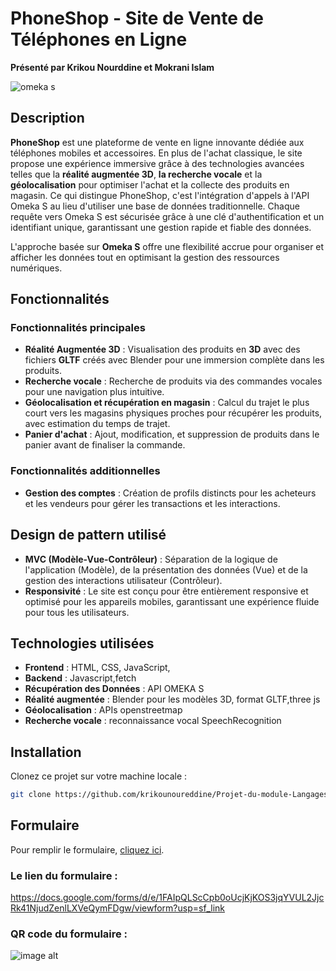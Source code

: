 # PhoneShop - Site de Vente de Téléphones en Ligne

**Présenté par Krikou Nourddine et Mokrani Islam**

![omeka s](https://github.com/user-attachments/assets/c75e0560-4591-494e-b534-df2872aeb105)

## Description

 **PhoneShop** est une plateforme de vente en ligne innovante dédiée aux téléphones mobiles et accessoires. En plus de l'achat classique, le site propose une expérience immersive grâce à des technologies avancées telles que la  **réalité augmentée 3D**,  **la recherche vocale** et la  **géolocalisation** pour optimiser l'achat et la collecte des produits en magasin. Ce qui distingue PhoneShop, c'est l'intégration d'appels à l'API Omeka S au lieu d'utiliser une base de données traditionnelle. Chaque requête vers Omeka S est sécurisée grâce à une clé d'authentification et un identifiant unique, garantissant une gestion rapide et fiable des 
données.

L'approche basée sur **Omeka S** offre une flexibilité accrue pour organiser et afficher les données tout en optimisant la gestion des ressources numériques.

## Fonctionnalités

### Fonctionnalités principales
- **Réalité Augmentée 3D** : Visualisation des produits en **3D** avec des fichiers **GLTF** créés avec Blender pour une immersion complète dans les produits.
- **Recherche vocale** : Recherche de produits via des commandes vocales pour une navigation plus intuitive.
- **Géolocalisation et récupération en magasin** : Calcul du trajet le plus court vers les magasins physiques proches pour récupérer les produits, avec estimation du temps de trajet.
- **Panier d'achat** : Ajout, modification, et suppression de produits dans le panier avant de finaliser la commande.

### Fonctionnalités additionnelles
- **Gestion des comptes** : Création de profils distincts pour les acheteurs et les vendeurs pour gérer les transactions et les interactions.

## Design de pattern utilisé
- **MVC (Modèle-Vue-Contrôleur)** : Séparation de la logique de l'application (Modèle), de la présentation des données (Vue) et de la gestion des interactions utilisateur (Contrôleur).
- **Responsivité** : Le site est conçu pour être entièrement responsive et optimisé pour les appareils mobiles, garantissant une expérience fluide pour tous les utilisateurs.

## Technologies utilisées
- **Frontend** : HTML, CSS, JavaScript,
- **Backend** : Javascript,fetch 
- **Récupération des Données** : API OMEKA S
- **Réalité augmentée** : Blender pour les modèles 3D, format GLTF,three js
- **Géolocalisation** : APIs openstreetmap 
- **Recherche vocale** : reconnaissance vocal SpeechRecognition


## Installation

Clonez ce projet sur votre machine locale :

```bash
git clone https://github.com/krikounoureddine/Projet-du-module-Langages-et-Developpement-Web.git
```
## Formulaire

Pour remplir le formulaire, [cliquez ici](https://docs.google.com/forms/d/e/1FAIpQLScCpb0oUcjKjKOS3jqYVUL2JjcRk41NjudZenlLXVeQymFDgw/viewform?usp=sf_link).

### Le lien du formulaire :

https://docs.google.com/forms/d/e/1FAIpQLScCpb0oUcjKjKOS3jqYVUL2JjcRk41NjudZenlLXVeQymFDgw/viewform?usp=sf_link

### QR code du formulaire :

 ![image alt]()
